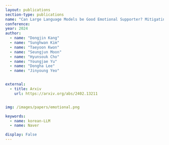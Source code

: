 ```yaml
---
layout: publications
section-type: publications
name: "Can Large Language Models be Good Emotional Supporter? Mitigating Preference Bias on Emotional Support Conversation"
conference: 
year: 2024
author:
  - name: "Dongjin Kang"
  - name: "Sunghwan Kim"
  - name: "Taeyoon Kwon"
  - name: "Seungjun Moon"
  - name: "Hyunsouk Cho"
  - name: "Youngjae Yu"
  - name: "Dongha Lee"
  - name: "Jinyoung Yeo"


external:
  - title: Arxiv
    url: https://arxiv.org/abs/2402.13211


img: /images/papers/emotional.png

keywords:
  - name: korean-LLM
  - name: Naver 

display: False
---
```

